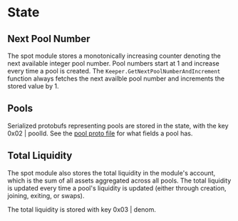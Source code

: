 # State

## Next Pool Number

The spot module stores a monotonically increasing counter denoting the next available integer pool number. Pool numbers start at 1 and increase every time a pool is created. The `Keeper.GetNextPoolNumberAndIncrement` function always fetches the next availble pool number and increments the stored value by 1.

## Pools

Serialized protobufs representing pools are stored in the state, with the key 0x02 | poolId. See the [pool proto file](../../../proto/spot/v1/pool.proto) for what fields a pool has.

## Total Liquidity

The spot module also stores the total liquidity in the module's account, which is the sum of all assets aggregated across all pools. The total liquidity is updated every time a pool's liquidity is updated (either through creation, joining, exiting, or swaps).

The total liquidity is stored with key 0x03 | denom.
